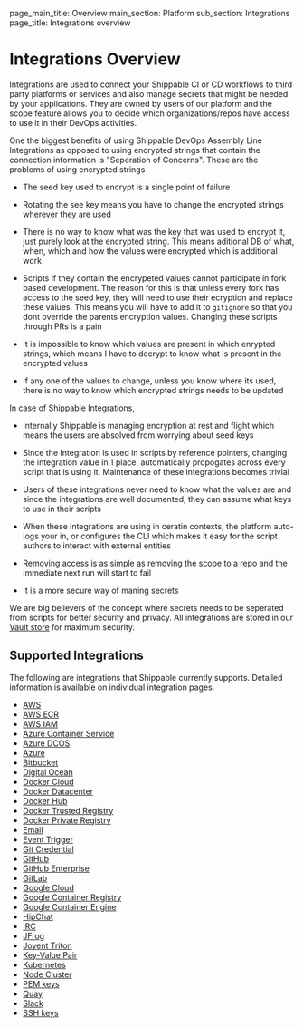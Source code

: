 page_main_title: Overview
main_section: Platform
sub_section: Integrations
page_title: Integrations overview

# Integrations Overview
Integrations are used to connect your Shippable CI or CD workflows to third party platforms or services and also manage secrets that might be needed by your applications. They are owned by users of our platform and the scope feature allows you to decide which organizations/repos have access to use it in their DevOps activities. 

One the biggest benefits of using Shippable DevOps Assembly Line Integrations as opposed to using encrypted strings that contain the connection information is "Seperation of Concerns". These are the problems of using encrypted strings

* The seed key used to encrypt is a single point of failure

* Rotating the see key means you have to change the encrypted strings wherever they are used
* There is no way to know what was the key that was used to encrypt it, just purely look at the encrypted string. This means aditional DB of what, when, which and how the values were encrypted which is additional work
* Scripts if they contain the encrypeted values cannot participate in fork based development. The reason for this is that unless every fork has access to the seed key, they will need to use their ecryption and replace these values. This means you will have to add it to `gitignore` so that you dont override the parents encryption values. Changing these scripts through PRs is a pain
* It is impossible to know which values are present in which enrypted strings, which means I have to decrypt to know what is present in the encrypted values
* If any one of the values to change, unless you know where its used, there is no way to know which encrypted strings needs to be updated

In case of Shippable Integrations,

* Internally Shippable is managing encryption at rest and flight which means the users are absolved from worrying about seed keys

* Since the Integration is used in scripts by reference pointers, changing the integration value in 1 place, automatically propogates across every script that is using it. Maintenance of these integrations becomes trivial
* Users of these integrations never need to know what the values are and since the integrations are well documented, they can assume what keys to use in their scripts
* When these integrations are using in ceratin contexts, the platform auto-logs your in, or configures the CLI which makes it easy for the script authors to interact with external entities
* Removing access is as simple as removing the scope to a repo and the immediate next run will start to fail
* It is a more secure way of maning secrets

We are big believers of the concept where secrets needs to be seperated from scripts for better security and privacy. All integrations are stored in our <a href="https://www.vaultproject.io/">Vault store</a> for maximum security.


## Supported Integrations 
The following are integrations that Shippable currently supports. Detailed information is available on individual integration pages.

- [AWS](integration/aws)
- [AWS ECR](integration/aws-ecr)
- [AWS IAM](integration/aws-ecs)
- [Azure Container Service](integration/azure-dcos)
- [Azure DCOS](integration/azure-dcos)
- [Azure](integration/azure)
- [Bitbucket](integration/bitbucket)
- [Digital Ocean](integration/do)
- [Docker Cloud](integration/docker-cloud)
- [Docker Datacenter](integration/docker-datacenter)
- [Docker Hub](integration/docker-hub)
- [Docker Trusted Registry](integration/docker-trusted-registry)
- [Docker Private Registry](integration/docker-private-registry)
- [Email](integration/email)
- [Event Trigger](integration/event-trigger)
- [Git Credential](integration/git-credential)
- [GitHub](integration/github)
- [GitHub Enterprise](integration/github-enterprise)
- [GitLab](integration/gitlab)
- [Google Cloud](integration/gce) 
- [Google Container Registry](integration/gcr)
- [Google Container Engine](integration/gke)
- [HipChat](integration/hipchat)
- [IRC](integration/irc)
- [JFrog](integration/jfrog-artifactory)
- [Joyent Triton](integration/tripub)
- [Key-Value Pair](integration/key-value)
- [Kubernetes](integration/kubernetes)
- [Node Cluster](integration/node-cluster)
- [PEM keys](integration/key-pem)
- [Quay](integration/quay)
- [Slack](integration/slack)
- [SSH keys](integration/key-ssh)








